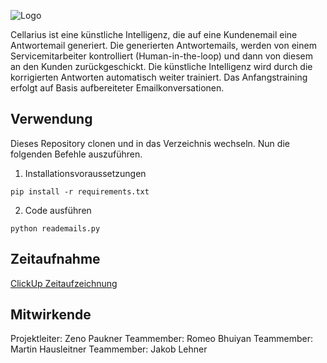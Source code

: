 ![Logo](https://user-images.githubusercontent.com/55828102/144297265-cbb2f6fe-d3a0-462e-a3cf-f454cf0dc615.png)

Cellarius ist eine künstliche Intelligenz, die auf eine Kundenemail eine Antwortemail generiert. Die generierten Antwortemails, werden von einem Servicemitarbeiter kontrolliert (Human-in-the-loop) und dann von diesem an den Kunden zurückgeschickt. Die künstliche Intelligenz wird durch die korrigierten Antworten automatisch weiter trainiert. Das Anfangstraining erfolgt auf Basis aufbereiteter Emailkonversationen.
  
## Verwendung
 Dieses Repository clonen und in das Verzeichnis wechseln. Nun die folgenden Befehle auszuführen.
1. Installationsvoraussetzungen

```pip install -r requirements.txt```

2. Code ausführen

```python reademails.py```

## Zeitaufnahme
[ClickUp Zeitaufzeichnung](https://sharing.clickup.com/l/h/5-90560575-1/a95ad6e55acd517)


## Mitwirkende
Projektleiter: Zeno Paukner
Teammember: Romeo Bhuiyan
Teammember: Martin Hausleitner
Teammember: Jakob Lehner